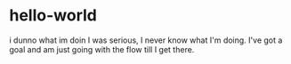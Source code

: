 # hello-world
i dunno what im doin
I was serious, I never know what I'm doing. I've got a goal and am just going with the flow till I get there.
